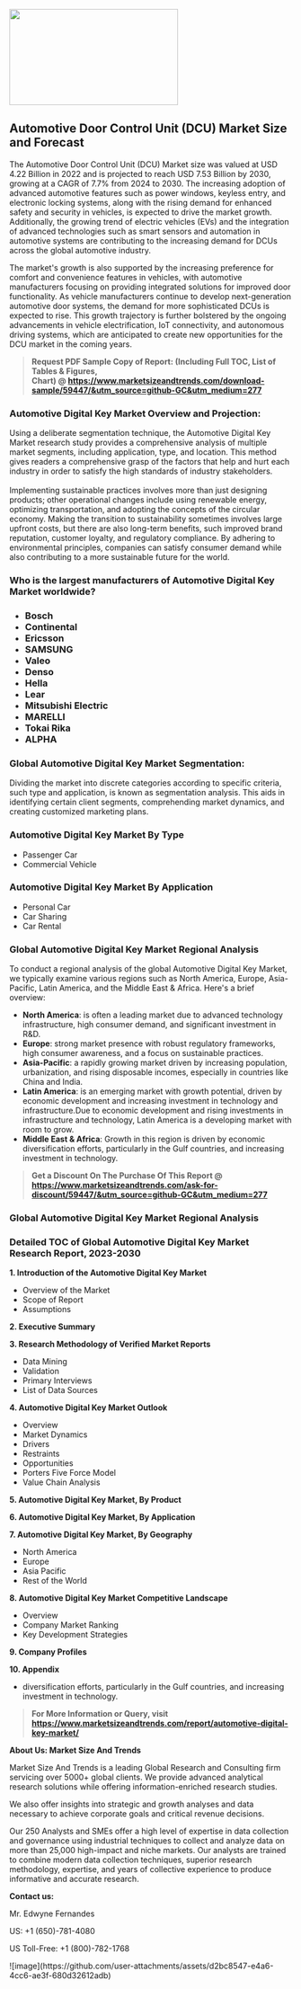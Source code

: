 <p><img class="alignnone size-medium wp-image-20088" src="https://ffe5etoiles.com/wp-content/uploads/2024/12/MST1-300x171.png" alt="" width="300" height="171" /></p><h2>Automotive Door Control Unit (DCU) Market Size and Forecast</h2><p>The Automotive Door Control Unit (DCU) Market size was valued at USD 4.22 Billion in 2022 and is projected to reach USD 7.53 Billion by 2030, growing at a CAGR of 7.7% from 2024 to 2030. The increasing adoption of advanced automotive features such as power windows, keyless entry, and electronic locking systems, along with the rising demand for enhanced safety and security in vehicles, is expected to drive the market growth. Additionally, the growing trend of electric vehicles (EVs) and the integration of advanced technologies such as smart sensors and automation in automotive systems are contributing to the increasing demand for DCUs across the global automotive industry.</p><p>The market's growth is also supported by the increasing preference for comfort and convenience features in vehicles, with automotive manufacturers focusing on providing integrated solutions for improved door functionality. As vehicle manufacturers continue to develop next-generation automotive door systems, the demand for more sophisticated DCUs is expected to rise. This growth trajectory is further bolstered by the ongoing advancements in vehicle electrification, IoT connectivity, and autonomous driving systems, which are anticipated to create new opportunities for the DCU market in the coming years.</p></p><blockquote id="" class=""><strong>Request PDF Sample Copy of Report: (Including Full TOC, List of Tables &amp; Figures, Chart)&nbsp;@&nbsp;<strong><a href="https://www.marketsizeandtrends.com/download-sample/59447/&utm_source=github-GC&utm_medium=277" target="_blank">https://www.marketsizeandtrends.com/download-sample/59447/&utm_source=github-GC&utm_medium=277</a></strong></strong></blockquote><h3 id="" class="">Automotive Digital Key Market&nbsp;Overview and Projection:</h3><p id="" class="">Using a deliberate segmentation technique, the Automotive Digital Key Market research study provides a comprehensive analysis of multiple market segments, including application, type, and location. This method gives readers a comprehensive grasp of the factors that help and hurt each industry in order to satisfy the high standards of industry stakeholders. <br /> <br />Implementing sustainable practices involves more than just designing products; other operational changes include using renewable energy, optimizing transportation, and adopting the concepts of the circular economy. Making the transition to sustainability sometimes involves large upfront costs, but there are also long-term benefits, such improved brand reputation, customer loyalty, and regulatory compliance. By adhering to environmental principles, companies can satisfy consumer demand while also contributing to a more sustainable future for the world.</p><h3 id="" class="">Who is the largest manufacturers of&nbsp;Automotive Digital Key Market worldwide?</h3><h3 class=""><p><ul><li>Bosch </li><li> Continental </li><li> Ericsson </li><li> SAMSUNG </li><li> Valeo </li><li> Denso </li><li> Hella </li><li> Lear </li><li> Mitsubishi Electric </li><li> MARELLI </li><li> Tokai Rika </li><li> ALPHA</li></ul></p></h3><h3 id="" class="">Global&nbsp;Automotive Digital Key Market Segmentation:</h3><p id="" class="">Dividing the market into discrete categories according to specific criteria, such type and application, is known as segmentation analysis. This aids in identifying certain client segments, comprehending market dynamics, and creating customized marketing plans.</p><h3 id="" class="">Automotive Digital Key Market&nbsp;By Type</h3><p><p><ul><li>Passenger Car </li><li> Commercial Vehicle</p></li></ul></p></p><h3 id="" class="">Automotive Digital Key Market&nbsp;By Application</h3><p class=""><p><ul><li>Personal Car </li><li> Car Sharing </li><li> Car Rental</li></ul></p></p><h3 id="" class="">Global Automotive Digital Key Market Regional Analysis</h3><p id="" class="">To conduct a regional analysis of the global Automotive Digital Key Market, we typically examine various regions such as North America, Europe, Asia-Pacific, Latin America, and the Middle East &amp; Africa. Here's a brief overview:</p><ul><li><strong>North America</strong>: is often a leading market due to advanced technology infrastructure, high consumer demand, and significant investment in R&amp;D.</li><li><strong>Europe</strong>: strong market presence with robust regulatory frameworks, high consumer awareness, and a focus on sustainable practices.</li><li><strong>Asia-Pacific</strong>: a rapidly growing market driven by increasing population, urbanization, and rising disposable incomes, especially in countries like China and India.</li><li><strong>Latin America</strong>: is an emerging market with growth potential, driven by economic development and increasing investment in technology and infrastructure.Due to economic development and rising investments in infrastructure and technology, Latin America is a developing market with room to grow.</li><li><strong>Middle East &amp; Africa</strong>: Growth in this region is driven by economic diversification efforts, particularly in the Gulf countries, and increasing investment in technology.</li></ul><blockquote id="" class=""><strong>Get a Discount On The Purchase Of This Report @ <strong><a href="https://www.marketsizeandtrends.com/ask-for-discount/59447/&utm_source=github-GC&utm_medium=277" target="_blank">https://www.marketsizeandtrends.com/ask-for-discount/59447/&utm_source=github-GC&utm_medium=277</a></strong></strong></blockquote><h3 id="" class="">Global Automotive Digital Key Market Regional Analysis</h3><h3 id="" class="">Detailed TOC of Global Automotive Digital Key Market Research Report, 2023-2030</h3><p id="" class=""><strong>1. Introduction of the Automotive Digital Key Market</strong></p><ul><li>Overview of the Market</li><li>Scope of Report</li><li>Assumptions</li></ul><p id="" class=""><strong>2. Executive Summary</strong></p><p id="" class=""><strong>3. Research Methodology of Verified Market Reports</strong></p><ul><li>Data Mining</li><li>Validation</li><li>Primary Interviews</li><li>List of Data Sources</li></ul><p id="" class=""><strong>4. Automotive Digital Key Market Outlook</strong></p><ul><li>Overview</li><li>Market Dynamics</li><li>Drivers</li><li>Restraints</li><li>Opportunities</li><li>Porters Five Force Model</li><li>Value Chain Analysis</li></ul><p id="" class=""><strong>5. Automotive Digital Key Market, By Product</strong></p><p id="" class=""><strong>6. Automotive Digital Key Market, By Application</strong></p><p id="" class=""><strong>7. Automotive Digital Key Market, By Geography</strong></p><ul><li>North America</li><li>Europe</li><li>Asia Pacific</li><li>Rest of the World</li></ul><p id="" class=""><strong>8. Automotive Digital Key Market Competitive Landscape</strong></p><ul><li>Overview</li><li>Company Market Ranking</li><li>Key Development Strategies</li></ul><p id="" class=""><strong>9. Company Profiles</strong></p><p id="" class=""><strong>10. Appendix</strong></p><ul><li>diversification efforts, particularly in the Gulf countries, and increasing investment in technology.</li></ul><blockquote id="" class=""><strong>For More Information or Query, visit <strong><strong><a href="https://www.marketsizeandtrends.com/report/automotive-digital-key-market/" target="_blank">https://www.marketsizeandtrends.com/report/automotive-digital-key-market/</a></strong></strong></strong></blockquote><p id="" class=""><strong>About Us: Market Size And Trends</strong></p><p id="" class="">Market Size And Trends is a leading Global Research and Consulting firm servicing over 5000+ global clients. We provide advanced analytical research solutions while offering information-enriched research studies.</p><p id="" class="">We also offer insights into strategic and growth analyses and data necessary to achieve corporate goals and critical revenue decisions.</p><p id="" class="">Our 250 Analysts and SMEs offer a high level of expertise in data collection and governance using industrial techniques to collect and analyze data on more than 25,000 high-impact and niche markets. Our analysts are trained to combine modern data collection techniques, superior research methodology, expertise, and years of collective experience to produce informative and accurate research.</p><p id="" class=""><strong>Contact us:</strong></p><p id="" class="">Mr. Edwyne Fernandes</p><p id="" class="">US: +1 (650)-781-4080</p><p id="" class="">US Toll-Free: +1 (800)-782-1768</p>
![image](https://github.com/user-attachments/assets/d2bc8547-e4a6-4cc6-ae3f-680d32612adb)
